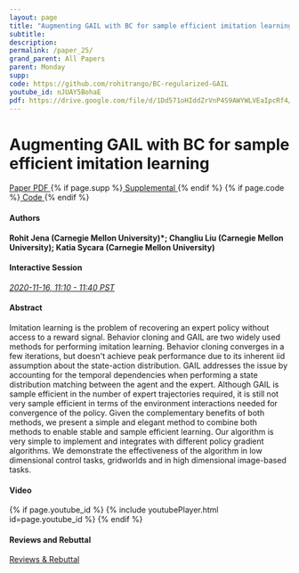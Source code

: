 ```yaml
---
layout: page
title: "Augmenting GAIL with BC for sample efficient imitation learning"
subtitle: 
description:
permalink: /paper_25/
grand_parent: All Papers
parent: Monday
supp: 
code: https://github.com/rohitrango/BC-regularized-GAIL
youtube_id: nJUAY5BohaE
pdf: https://drive.google.com/file/d/1Dd571oHIddZrVnP4S9AWYWLVEaIpcRf4/view
---
```


# Augmenting GAIL with BC for sample efficient imitation learning

<a href="https://drive.google.com/file/d/1Dd571oHIddZrVnP4S9AWYWLVEaIpcRf4/view" target="_blank" rel="noopener noreferrer" class="btn btn-blue"><i class="fa fa-file-text-o" aria-hidden="true"></i> Paper PDF </a> {% if page.supp %}<a href="" target="_blank" rel="noopener noreferrer" class="btn btn-green"><i class="fa fa-file-text-o" aria-hidden="true"></i> Supplemental </a>{% endif %} {% if page.code %}<a href="https://github.com/rohitrango/BC-regularized-GAIL" target="_blank" rel="noopener noreferrer" class="btn"><i class="fa fa-github" aria-hidden="true"></i> Code </a>{% endif %} 

#### Authors
**Rohit Jena (Carnegie Mellon University)*; Changliu Liu (Carnegie Mellon University); Katia Sycara (Carnegie Mellon University)**

#### Interactive Session
<a href="https://pheedloop.com/corl2020/virtual/?page=sessions&section=SEST4CSV8GKRQNUGZ" target="_blank" rel="noopener noreferrer"><em>2020-11-16, 11:10 - 11:40 PST </em></a>

#### Abstract
Imitation learning is the problem of recovering an expert policy without access to a reward signal. Behavior cloning and GAIL are two widely used methods for performing imitation learning. Behavior cloning converges in a few iterations, but doesn't achieve peak performance due to its inherent iid assumption about the state-action distribution. GAIL addresses the issue by accounting for the temporal dependencies when performing a state distribution matching between the agent and the expert. Although GAIL is sample efficient in the number of expert trajectories required, it is still not very sample efficient in terms of the environment interactions needed for convergence of the policy. Given the complementary benefits of both methods, we present a simple and elegant method to combine both methods to enable stable and sample efficient learning. Our algorithm is very simple to implement and integrates with different policy gradient algorithms. We demonstrate the effectiveness of the algorithm in low dimensional control tasks, gridworlds and in high dimensional image-based tasks.

#### Video
{% if page.youtube_id %}
{% include youtubePlayer.html id=page.youtube_id %}
{% endif %}

#### Reviews and Rebuttal
<a href="https://drive.google.com/file/d/1TUoZ5IddSCapkb-CYELC_709C7DmdQtK/view" target="_blank" rel="noopener noreferrer" class="btn btn-purple"><i class="fa fa-pencil-square-o" aria-hidden="true"></i> Reviews & Rebuttal </a>

